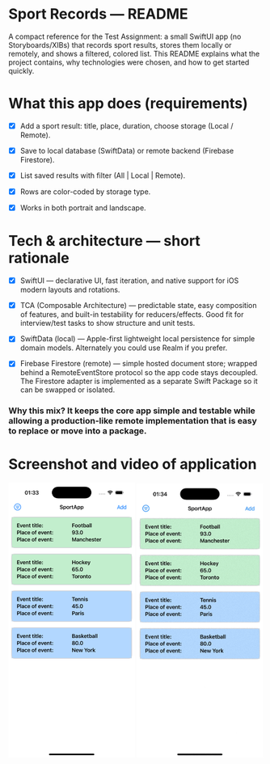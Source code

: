 # Sport Records — README

A compact reference for the Test Assignment: a small SwiftUI app (no Storyboards/XIBs) that records sport results, stores them locally or remotely, and shows a filtered, colored list. This README explains what the project contains, why technologies were chosen, and how to get started quickly.

# What this app does (requirements)

- [x] Add a sport result: title, place, duration, choose storage (Local / Remote).

- [x] Save to local database (SwiftData) or remote backend (Firebase Firestore).

- [x] List saved results with filter (All | Local | Remote).

- [x] Rows are color-coded by storage type.

- [x] Works in both portrait and landscape.

# Tech & architecture — short rationale

- [x] SwiftUI — declarative UI, fast iteration, and native support for iOS modern layouts and rotations.

- [x] TCA (Composable Architecture) — predictable state, easy composition of features, and built-in testability for reducers/effects. Good fit for interview/test tasks to show structure and unit tests.

- [x] SwiftData (local) — Apple-first lightweight local persistence for simple domain models. Alternately you could use Realm if you prefer.

- [x] Firebase Firestore (remote) — simple hosted document store; wrapped behind a RemoteEventStore protocol so the app code stays decoupled. The Firestore adapter is implemented as a separate Swift Package so it can be swapped or isolated.

### Why this mix? It keeps the core app simple and testable while allowing a production-like remote implementation that is easy to replace or move into a package.
# Screenshot and video of application
<p align="leading">
  <img src="1.png" width="250"/>
  <img src="2.gif" width="250"/>
</p>
